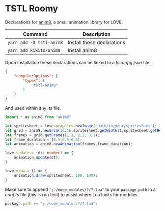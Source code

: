 # TSTL Roomy

Declarations for [anim8](https://github.com/kikito/anim8), a small animation library for LÖVE.


| Command | Description |
|-|-|
| `yarn add -D tstl-anim8` | Install these declarations |
| `yarn add kikito/anim8` | Install anim8 |


Upon installation these declarations can be linked to a _tsconfig.json_ file.

```json
{
    "compilerOptions": {
        "types": [
            "tstl-anim8"
        ]
    }
}
```

And used within any _.ts_ file.

```ts
import * as anim8 from "anim8"

let spritesheet = love.graphics.newImage('path/to/your/spritesheet');
let grid = anim8.newGrid(16,16,spritesheet.getWidth(),spritesheet.getHeight());
let frames = grid.getFrames(1,1, 2,1, 3,1);
let frame_duration = [0.5,0.5,0.5];
let animation = anim8.newAnimation(frames,frame_duration);

love.update = (dt: number) => {
    animation.update(dt);
}

love.draw = () => {
    animation.draw(spritesheet, 100, 100);
}
```

Make sure to append `";./node_modules/?/?.lua"` to your `package.path` in a _conf.ts_ file (this is run first) to assist where Lua looks for modules.

```ts
package.path += ";./node_modules/?/?.lua";
```
